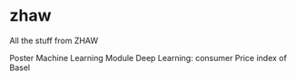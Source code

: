 # zhaw
All the stuff from ZHAW

Poster Machine Learning Module Deep Learning: consumer Price index of Basel
